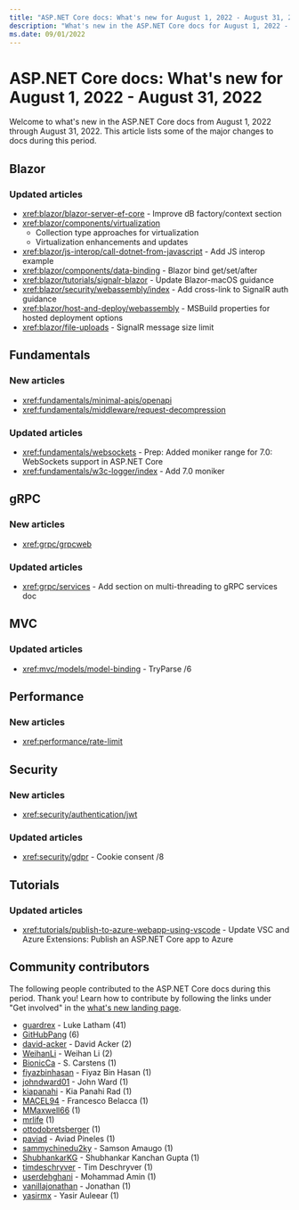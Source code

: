 ```yaml
---
title: "ASP.NET Core docs: What's new for August 1, 2022 - August 31, 2022"
description: "What's new in the ASP.NET Core docs for August 1, 2022 - August 31, 2022."
ms.date: 09/01/2022
---
```


# ASP.NET Core docs: What's new for August 1, 2022 - August 31, 2022

Welcome to what's new in the ASP.NET Core docs from August 1, 2022 through August 31, 2022. This article lists some of the major changes to docs during this period.

## Blazor

### Updated articles

- <xref:blazor/blazor-server-ef-core> - Improve dB factory/context section
- <xref:blazor/components/virtualization>
  - Collection type approaches for virtualization
  - Virtualization enhancements and updates
- <xref:blazor/js-interop/call-dotnet-from-javascript> - Add JS interop example
- <xref:blazor/components/data-binding> - Blazor bind get/set/after
- <xref:blazor/tutorials/signalr-blazor> - Update Blazor-macOS guidance
- <xref:blazor/security/webassembly/index> - Add cross-link to SignalR auth guidance
- <xref:blazor/host-and-deploy/webassembly> - MSBuild properties for hosted deployment options
- <xref:blazor/file-uploads> - SignalR message size limit

## Fundamentals

### New articles

- <xref:fundamentals/minimal-apis/openapi>
- <xref:fundamentals/middleware/request-decompression>

### Updated articles

- <xref:fundamentals/websockets> - Prep: Added moniker range for 7.0: WebSockets support in ASP.NET Core
- <xref:fundamentals/w3c-logger/index> - Add 7.0 moniker

## gRPC

### New articles

- <xref:grpc/grpcweb>

### Updated articles

- <xref:grpc/services> - Add section on multi-threading to gRPC services doc

## MVC

### Updated articles

- <xref:mvc/models/model-binding> - TryParse /6

## Performance

### New articles

- <xref:performance/rate-limit>

## Security

### New articles

- <xref:security/authentication/jwt>

### Updated articles

- <xref:security/gdpr> - Cookie consent /8

## Tutorials

### Updated articles

- <xref:tutorials/publish-to-azure-webapp-using-vscode> - Update VSC and Azure Extensions: Publish an ASP.NET Core app to Azure

## Community contributors

The following people contributed to the ASP.NET Core docs during this period. Thank you! Learn how to contribute by following the links under "Get involved" in the [what's new landing page](index.yml).

- [guardrex](https://github.com/guardrex) - Luke Latham (41)
- [GitHubPang](https://github.com/GitHubPang) (6)
- [david-acker](https://github.com/david-acker) - David Acker (2)
- [WeihanLi](https://github.com/WeihanLi) - Weihan Li (2)
- [BionicCa](https://github.com/BionicCa) - S. Carstens (1)
- [fiyazbinhasan](https://github.com/fiyazbinhasan) - Fiyaz Bin Hasan (1)
- [johndward01](https://github.com/johndward01) - John Ward (1)
- [kiapanahi](https://github.com/kiapanahi) - Kia Panahi Rad (1)
- [MACEL94](https://github.com/MACEL94) - Francesco Belacca (1)
- [MMaxwell66](https://github.com/MMaxwell66) (1)
- [mrlife](https://github.com/mrlife) (1)
- [ottodobretsberger](https://github.com/ottodobretsberger) (1)
- [paviad](https://github.com/paviad) - Aviad Pineles (1)
- [sammychinedu2ky](https://github.com/sammychinedu2ky) - Samson Amaugo (1)
- [ShubhankarKG](https://github.com/ShubhankarKG) - Shubhankar Kanchan Gupta (1)
- [timdeschryver](https://github.com/timdeschryver) - Tim Deschryver (1)
- [userdehghani](https://github.com/userdehghani) - Mohammad Amin (1)
- [vanillajonathan](https://github.com/vanillajonathan) - Jonathan (1)
- [yasirmx](https://github.com/yasirmx) - Yasir Auleear (1)
